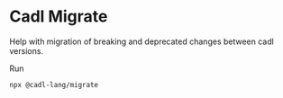# Cadl Migrate

Help with migration of breaking and deprecated changes between cadl versions.

Run

```bash
npx @cadl-lang/migrate
```
